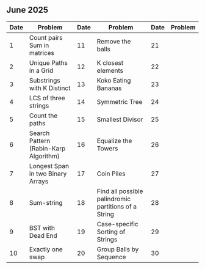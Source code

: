 ## June 2025

| Date | Problem                               | Date | Problem                                              | Date | Problem |
| ---- | ------------------------------------- | ---- | ---------------------------------------------------- | ---- | ------- |
| 1    | Count pairs Sum in matrices           | 11   | Remove the balls                                     | 21   |         |
| 2    | Unique Paths in a Grid                | 12   | K closest elements                                   | 22   |         |
| 3    | Substrings with K Distinct            | 13   | Koko Eating Bananas                                  | 23   |         |
| 4    | LCS of three strings                  | 14   | Symmetric Tree                                       | 24   |         |
| 5    | Count the paths                       | 15   | Smallest Divisor                                     | 25   |         |
| 6    | Search Pattern (Rabin-Karp Algorithm) | 16   | Equalize the Towers                                  | 26   |         |
| 7    | Longest Span in two Binary Arrays     | 17   | Coin Piles                                           | 27   |         |
| 8    | Sum-string                            | 18   | Find all possible palindromic partitions of a String | 28   |         |
| 9    | BST with Dead End                     | 19   | Case-specific Sorting of Strings                     | 29   |         |
| 10   | Exactly one swap                      | 20   | Group Balls by Sequence                              | 30   |         |
